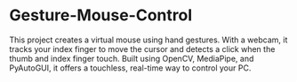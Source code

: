 # Gesture-Mouse-Control
This project creates a virtual mouse using hand gestures. With a webcam, it tracks your index finger to move the cursor and detects a click when the thumb and index finger touch. Built using OpenCV, MediaPipe, and PyAutoGUI, it offers a touchless, real-time way to control your PC.

